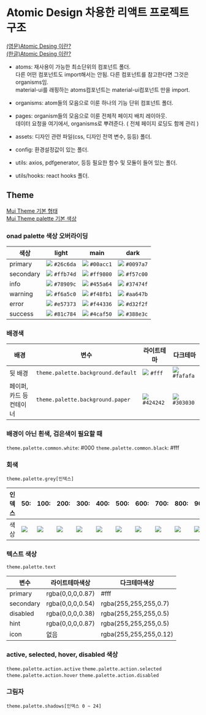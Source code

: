 # Atomic Design 차용한 리액트 프로젝트 구조

[(영문)Atomic Desing 이란?](https://bradfrost.com/blog/post/atomic-web-design/)  
[(한글)Atomic Desing 이란?](https://brunch.co.kr/@ultra0034/63)  

- atoms: 재사용이 가능한 최소단위의 컴포넌트 폴더.  
 다른 어떤 컴포넌트도 import해서는 안됨. 다른 컴포넌트를 참고한다면 그것은 organisms임.  
 material-ui를 래핑하는 atoms컴포넌트는 material-ui컴포넌트 만을 import.  

- organisms: atom들의 모음으로 이룬 하나의 기능 단위 컴포넌트 폴더.  
- pages: organism들의 모음으로 이룬 전체적 페이지 배치 레이아웃.  
  데이터 요청을 여기에서, organisms로 뿌려준다. ( 전체 페이지 로딩도 함께 관리 )  

- assets: 디자인 관련 파일(css, 디자인 전역 변수, 등등) 폴더.  
- config: 환경설정값이 있는 폴더.  
- utils: axios, pdfgenerator, 등등 필요한 함수 및 모듈이 들어 있는 폴더.  
- utils/hooks: react hooks 폴더.  

## Theme

[Mui Theme 기본 형태](https://material-ui.com/customization/default-theme/#default-theme)  
[Mui Theme palette 기본 색상](https://material-ui.com/customization/palette/)  

### onad palette 색상 오버라이딩

| 색상        | light                                                       | main                                                        | dark                                                        |
| --------- | ----------------------------------------------------------- | ----------------------------------------------------------- | ----------------------------------------------------------- |
| primary   | ![](https://placehold.it/15/26c6da/000000?text=+) `#26c6da` | ![](https://placehold.it/15/00acc1/000000?text=+) `#00acc1` | ![](https://placehold.it/15/0097a7/000000?text=+) `#0097a7` |
| secondary | ![](https://placehold.it/15/ffb74d/000000?text=+) `#ffb74d` | ![](https://placehold.it/15/ff9800/000000?text=+) `#ff9800` | ![](https://placehold.it/15/f57c00/000000?text=+) `#f57c00` |
| info      | ![](https://placehold.it/15/78909c/000000?text=+) `#78909c` | ![](https://placehold.it/15/455a64/000000?text=+) `#455a64` | ![](https://placehold.it/15/37474f/000000?text=+) `#37474f` |
| warning   | ![](https://placehold.it/15/f6a5c0/000000?text=+) `#f6a5c0` | ![](https://placehold.it/15/f48fb1/000000?text=+) `#f48fb1` | ![](https://placehold.it/15/aa647b/000000?text=+) `#aa647b` |
| error     | ![](https://placehold.it/15/e57373/000000?text=+) `#e57373` | ![](https://placehold.it/15/f44336/000000?text=+) `#f44336` | ![](https://placehold.it/15/d32f2f/000000?text=+) `#d32f2f` |
| success   | ![](https://placehold.it/15/81c784/000000?text=+) `#81c784` | ![](https://placehold.it/15/4caf50/000000?text=+) `#4caf50` | ![](https://placehold.it/15/388e3c/000000?text=+) `#388e3c` |

### 배경색

| 배경            | 변수                                 | 라이트테마                                                       | 다크테마                                                        |
| ------------- | ---------------------------------- | ----------------------------------------------------------- | ----------------------------------------------------------- |
| 뒷 배경          | `theme.palette.background.default` | ![](https://placehold.it/15/fff/000000?text=+) `#fff`       | ![](https://placehold.it/15/fafafa/000000?text=+) `#fafafa` |
| 페이퍼,카드 등 컨테이너 | `theme.palette.background.paper`   | ![](https://placehold.it/15/424242/000000?text=+) `#424242` | ![](https://placehold.it/15/303030/000000?text=+) `#303030` |

### 배경이 아닌 흰색, 검은색이 필요할 때

`theme.palette.common.white`: #000
`theme.palette.common.black`: #fff

### 회색

`theme.palette.grey[인덱스]`

| 인덱스 | 50:                                               | 100:                                              | 200:                                              | 300:                                              | 400:                                              | 500:                                              | 600:                                              | 700:                                              | 800:                                              | 900:                                              | A100:                                             | A200:                                             | A400:                                             | A700:                                             |
| --- | ------------------------------------------------- | ------------------------------------------------- | ------------------------------------------------- | ------------------------------------------------- | ------------------------------------------------- | ------------------------------------------------- | ------------------------------------------------- | ------------------------------------------------- | ------------------------------------------------- | ------------------------------------------------- | ------------------------------------------------- | ------------------------------------------------- | ------------------------------------------------- | ------------------------------------------------- |
| 색상  | ![](https://placehold.it/15/fafafa/000000?text=+) | ![](https://placehold.it/15/f5f5f5/000000?text=+) | ![](https://placehold.it/15/eeeeee/000000?text=+) | ![](https://placehold.it/15/e0e0e0/000000?text=+) | ![](https://placehold.it/15/bdbdbd/000000?text=+) | ![](https://placehold.it/15/9e9e9e/000000?text=+) | ![](https://placehold.it/15/757575/000000?text=+) | ![](https://placehold.it/15/616161/000000?text=+) | ![](https://placehold.it/15/424242/000000?text=+) | ![](https://placehold.it/15/212121/000000?text=+) | ![](https://placehold.it/15/d5d5d5/000000?text=+) | ![](https://placehold.it/15/aaaaaa/000000?text=+) | ![](https://placehold.it/15/303030/000000?text=+) | ![](https://placehold.it/15/616161/000000?text=+) |

### 텍스트 색상

`theme.palette.text`

| 변수        | 라이트테마색상          | 다크테마색상                 |
| --------- | ---------------- | ---------------------- |
| primary   | rgba(0,0,0,0.87) | #fff                   |
| secondary | rgba(0,0,0,0.54) | rgba(255,255,255,0.7)  |
| disabled  | rgba(0,0,0,0.38) | rgba(255,255,255,0.5)  |
| hint      | rgba(0,0,0,0.87) | rgba(255,255,255,0.5)  |
| icon      | 없음               | rgba(255,255,255,0.12) |

### active, selected, hover, disabled 색상

`theme.palette.action.active`
`theme.palette.action.selected`
`theme.palette.action.hover`
`theme.palette.action.disabled`

### 그림자

`theme.palette.shadows[인덱스 0 ~ 24]`